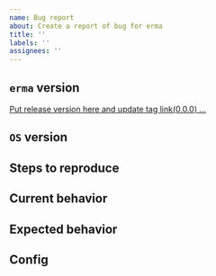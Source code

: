 ```yaml
---
name: Bug report
about: Create a report of bug for erma
title: ''
labels: ''
assignees: ''
---
```


## `erma` version
[Put release version here and update tag link(0.0.0) ...](https://github.com/yzh44yzh/erma/releases/tag/PUT_TAG_HERE)

## `OS` version
<!-- Put the `OS` version ... -->

## Steps to reproduce
<!-- (Optional)Describe steps to reproduce bug ... -->

## Current behavior
<!-- Describe current behavior ... -->

## Expected behavior
<!-- Describe expected behavior ... -->

## Config
<!-- (Optional)Put configuration ... -->
